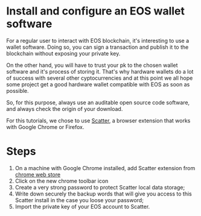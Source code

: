 # Install and configure an EOS wallet software

For a regular user to interact with EOS blockchain, it's interesting to use a wallet software. Doing
so, you can sign a transaction and publish it to the blockchain without exposing your private key.

On the other hand, you will have to trust your pk to the chosen wallet software and it's process of storing it. That's why hardware wallets do a lot of success with several other cyptocurrencies and at this point we all hope some project get a good hardware wallet compatible with EOS as soon as possible.

So, for this purpose, always use an auditable open source code software, and always check the origin of your download. 

For this tutorials, we chose to use [Scatter](https://github.com/EOSEssentials/Scatter), a browser extension that works with Google Chrome or Firefox.

# Steps

1. On a machine with Google Chrome installed, add Scatter extension from [chrome web store](https://chrome.google.com/webstore/detail/scatter/ammjpmhgckkpcamddpolhchgomcojkle)
2. Click on the new chrome toolbar icon
3. Create a very strong password to protect Scatter local data storage;
4. Write down securely the backup words that will give you access to this Scatter install in
the case you loose your password;
5. Import the private key of your EOS account to Scatter.